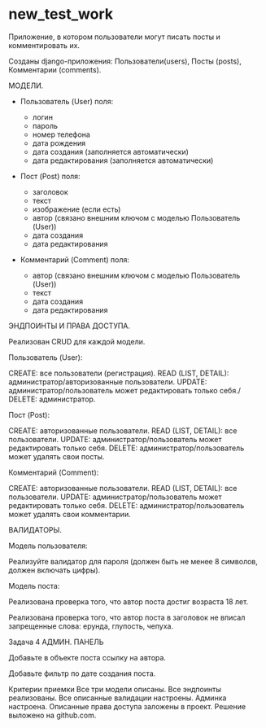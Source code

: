 # new_test_work

Приложение, в котором пользователи могут писать посты и комментировать их.

Созданы django-приложения: Пользователи(users), Посты (posts), Комментарии (comments).


МОДЕЛИ.

 - Пользователь (User)
    поля:
     - логин
     - пароль
     - номер телефона
     - дата рождения
     - дата создания (заполняется автоматически)
     - дата редактирования (заполняется автоматически)
   
 - Пост (Post)
    поля:
     - заголовок
     - текст
     - изображение (если есть)
     - автор (связано внешним ключом с моделью Пользователь (User))
     - дата создания
     - дата редактирования
   
 - Комментарий (Comment)
    поля:
     - автор (связано внешним ключом с моделью Пользователь (User))
     - текст
     - дата создания
     - дата редактирования


ЭНДПОИНТЫ И ПРАВА ДОСТУПА.

Реализован CRUD для каждой модели.

Пользователь (User):

CREATE: все пользователи (регистрация).
READ (LIST, DETAIL): администратор/авторизованные пользователи.
UPDATE: администратор/пользователь может редактировать только себя./
DELETE: администратор.

Пост (Post):

CREATE: авторизованные пользователи.
READ (LIST, DETAIL): все пользователи.
UPDATE: администратор/пользователь может редактировать только себя.
DELETE: администратор/пользователь может удалять свои посты.

Комментарий (Comment):

CREATE: авторизованные пользователи.
READ (LIST, DETAIL): все пользователи.
UPDATE: администратор/пользователь может редактировать только себя.
DELETE: администратор/пользователь может удалять свои комментарии.


ВАЛИДАТОРЫ.

Модель пользователя:

Реализуйте валидатор для пароля (должен быть не менее 8 символов, должен включать цифры).

Модель поста:

Реализована проверка того, что автор поста достиг возраста 18 лет.

Реализована проверка того, что автор поста в заголовок не вписал запрещенные слова: ерунда, глупость, чепуха.

Задача 4
АДМИН. ПАНЕЛЬ

Добавьте в объекте поста ссылку на автора.

Добавьте фильтр по дате создания поста.

Критерии приемки
Все три модели описаны.
Все эндпоинты реализованы.
Все описанные валидации настроены.
Админка настроена.
Описанные права доступа заложены в проект.
Решение выложено на github.com.
